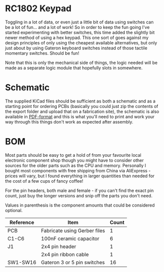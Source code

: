 # RC1802 Keypad

Toggling in a lot of data, or even just a little bit of data using switches can be a lot of fun... and a lot of work! So in order to keep the fun going I've started experimenting with better switches, this time added the slightly bit newer method of using a hex keypad. This one sort of goes against my design principles of only using the cheapest available alternatives, but only just about by using Gateron keyboard switches instead of those tactile momentary switches. Should be fun!

Note that this is only the mechanical side of things, the logic needed will be made as a separate logic module that hopefully slots in somewhere.

# Schematic
The supplied KiCad files should be sufficient as both a schematic and as a  starting point for ordering PCBs (basically you could just zip the contents of the export folder and upload that on a fabrication site), the schematic is also available in [PDF-format](https://github.com/tebl/RC1802-Cosmac-ELF/raw/master/RC1802%20Keypad/export/RC1802%20Keypad.pdf) and this is what you'll need to print and work your way through this things don't work as expected after assembly.

# BOM
Most parts should be easy to get a hold of from your favourite local electronic component shop though you might have to consider other sources for the older parts such as the CPU and memory. Personally I bought most components with free shipping from China via AliExpress - prices will vary, but I found everything in larger quantities than needed for the cost of a few cups of fancy coffee!

For the pin headers, both male and female - if you can't find the exact pin count, just buy the longer versions and snip off the parts you don't need.

Values in parenthesis is the component amounts that could be considered optional.

| Reference    | Item                                  | Count |
| ------------ | ------------------------------------- | ----- |
| PCB          | Fabricate using Gerber files          |     1 |
| C1-C6        | 100nF ceramic capacitor               |     6 |
| J1           | 2x4 pin header                        |     1 |
|              | 2x4 pin ribbon cable                  |     1 |
| SW1-SW16     | Gateron 3 or 5 pin switches           |    16 |